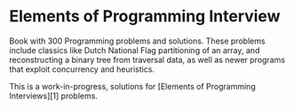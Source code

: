 Elements of Programming Interview
=================================

Book with 300 Programming problems and solutions. 
These problems include classics like Dutch National Flag partitioning of an array, and reconstructing a binary tree from traversal data, as well as newer programs that exploit concurrency and heuristics.

This is a work-in-progress, solutions for [Elements of Programming Interviews][1] problems.


